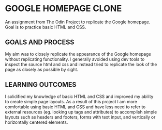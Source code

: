 # GOOGLE HOMEPAGE CLONE

An assignment from The Odin Project to replicate the Google homepage. Goal is to practice basic HTML and CSS.

## GOALS AND PROCESS

My aim was to closely replicate the appearance of the Google homepage without replicating functionality. I generally avoided using dev tools to inspect the source html and css and instead tried to replicate the look of the page as closely as possible by sight.

## LEARNING OUTCOMES

I solidified my knowledge of basic HTML and CSS and improved my ability to create simple page layouts. As a result of this project I am more comfortable using basic HTML and CSS and have less need to refer to external resources (eg. looking up tags and attributes) to accomplish simple layouts such as headers and footers, forms with text input, and vertically or horizontally centered elements.